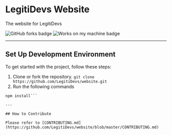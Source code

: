 # LegitiDevs Website
The website for LegitiDevs

![GitHub forks badge](https://img.shields.io/github/forks/LegitiDevs/website) ![Works on my machine badge](https://cdn.jsdelivr.net/gh/nikku/works-on-my-machine@v0.4.0/badge.svg)

---

## Set Up Development Environment

To get started with the project, follow these steps:

1. Clone or fork the repository.
`git clone https://github.com/LegitiDevs/website.git`
2. Run the following commands
```cd website
npm install```

---

## How to Contribute

Please refer to [CONTRIBUTING.md](https://github.com/LegitiDevs/website/blob/master/CONTRIBUTING.md)
